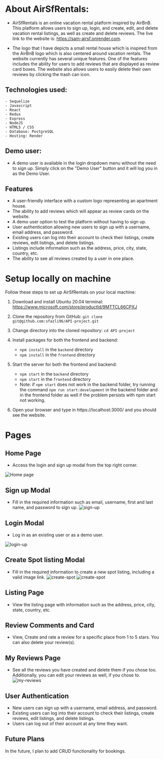 # About AirSfRentals:
- AirSfRentals is an online vacation rental platform inspired by AirBnB. This platform allows users to sign up, login, and create, edit, and delete vacation rental listings, as well as create and delete reviews. The live link to the website is: https://sam-airsf.onrender.com.

- The logo that I have depicts a small rental house which is inspired from the AirBnB logo which is also centered around vacation rentals. The website currently has several unique features. One of the features  includes the ability for users to add reviews that are displayed as review card boxes. The website also allows users to easily delete their own reviews by clicking the trash can icon.

## Technologies used:
    - Sequelize
    - Javascript
    - React
    - Redux
    - Express
    - NodeJS
    - HTML5 / CSS
    - Database: PostgreSQL
    - Hosting: Render

## Demo user:
- A demo user is available in the login dropdown menu without the need to sign up. Simply click on the "Demo User" button and it will log you in as the Demo User.


## Features
* A user-friendly interface with a custom logo representing an apartment house.
* The ability to add reviews which will appear as review cards on the website.
* A demo user option to test the platform without having to sign up.
* User authentication allowing new users to sign up with a username, email address, and password.
* Existing users can log into their account to check their listings, create reviews, edit listings, and delete listings.
* Listings include information such as the address, price, city, state, country, etc.
* The ability to see all reviews created by a user in one place.

# Setup locally on machine
Follow these steps to set up AirSfRentals on your local machine:

1. Download and install Ubuntu 20.04 terminal: https://www.microsoft.com/store/productId/9MTTCL66CPXJ

2. Clone the repository from GitHub: ```git clone git@github.com:sfazli96/API-project.git```

3. Change directory into the cloned repository: ```cd API-project```

4. Install packages for both the frontend and backend:
    * ```npm install``` in the ```backend``` directory
    * ```npm install``` in the ```frontend``` directory

5. Start the server for both the frontend and backend:
    * ```npm start``` in the ```backend``` directory
    * ```npm start``` in the ```frontend``` directory
    * Note: if ```npm start``` does not work in the backend folder, try running the command ```npm run start:development``` in the backend folder and in the frontend folder as well if the problem persists with npm start not working.
6. Open your browser and type in https://localhost:3000/ and you should see the website.

# Pages

## Home Page
- Access the login and sign up modal from the top right corner.

![Home page](assets/home-page.PNG)

## Sign up Modal
- Fill in the required information such as email, username, first and last name, and password to sign up.
![sign-up](assets/sign-up.PNG)


## Login Modal
- Log in as an existing user or as a demo user.

![login-up](assets/login.PNG)

## Create Spot listing Modal
- Fill in the required information to create a new spot listing, including a valid image link.
![create-spot](assets/add-spot.PNG)
![create-spot](assets/add-spot-2.PNG)

## Listing Page
- View the listing page with information such as the address, price, city, state, country, etc.


## Review Comments and Card
- View, Create and rate a review for a specific place from 1 to 5 stars. You can also delete your review(s).


## My Reviews Page
- See all the reviews you have created and delete them if you chose too. Additionally, you can edit your reviews as well, if you chose to.
![my-reviews](assets/MyReviews.PNG)



## User Authentication
- New users can sign up with a username, email address, and password.
- Existing users can log into their account to check their listings, create reviews, edit listings, and delete listings.
- Users can log out of their account at any time they want.

## Future Plans

In the future, I plan to add CRUD functionality for bookings.
